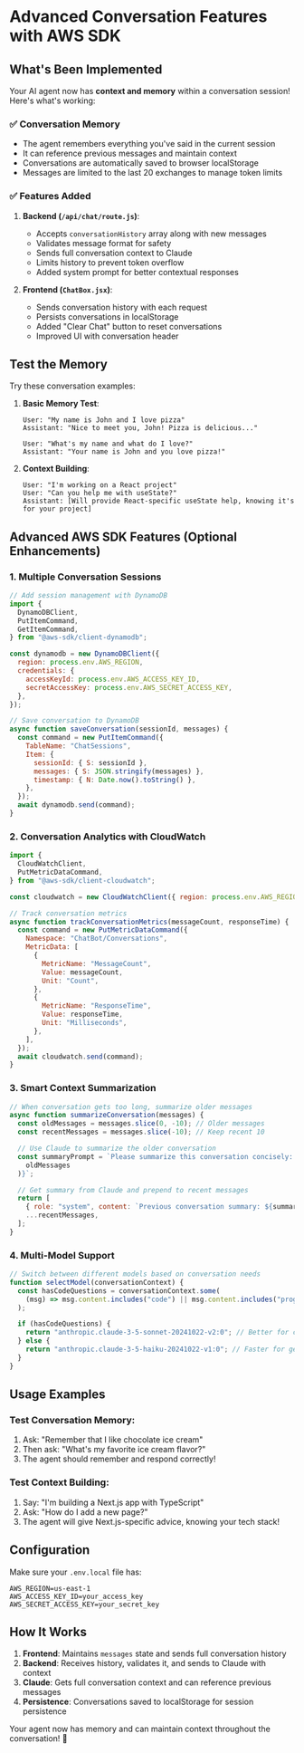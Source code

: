 # Advanced Conversation Features with AWS SDK

## What's Been Implemented

Your AI agent now has **context and memory** within a conversation session! Here's what's working:

### ✅ Conversation Memory

- The agent remembers everything you've said in the current session
- It can reference previous messages and maintain context
- Conversations are automatically saved to browser localStorage
- Messages are limited to the last 20 exchanges to manage token limits

### ✅ Features Added

1. **Backend (`/api/chat/route.js`)**:

   - Accepts `conversationHistory` array along with new messages
   - Validates message format for safety
   - Sends full conversation context to Claude
   - Limits history to prevent token overflow
   - Added system prompt for better contextual responses

2. **Frontend (`ChatBox.jsx`)**:
   - Sends conversation history with each request
   - Persists conversations in localStorage
   - Added "Clear Chat" button to reset conversations
   - Improved UI with conversation header

## Test the Memory

Try these conversation examples:

1. **Basic Memory Test**:

   ```
   User: "My name is John and I love pizza"
   Assistant: "Nice to meet you, John! Pizza is delicious..."

   User: "What's my name and what do I love?"
   Assistant: "Your name is John and you love pizza!"
   ```

2. **Context Building**:
   ```
   User: "I'm working on a React project"
   User: "Can you help me with useState?"
   Assistant: [Will provide React-specific useState help, knowing it's for your project]
   ```

## Advanced AWS SDK Features (Optional Enhancements)

### 1. **Multiple Conversation Sessions**

```javascript
// Add session management with DynamoDB
import {
  DynamoDBClient,
  PutItemCommand,
  GetItemCommand,
} from "@aws-sdk/client-dynamodb";

const dynamodb = new DynamoDBClient({
  region: process.env.AWS_REGION,
  credentials: {
    accessKeyId: process.env.AWS_ACCESS_KEY_ID,
    secretAccessKey: process.env.AWS_SECRET_ACCESS_KEY,
  },
});

// Save conversation to DynamoDB
async function saveConversation(sessionId, messages) {
  const command = new PutItemCommand({
    TableName: "ChatSessions",
    Item: {
      sessionId: { S: sessionId },
      messages: { S: JSON.stringify(messages) },
      timestamp: { N: Date.now().toString() },
    },
  });
  await dynamodb.send(command);
}
```

### 2. **Conversation Analytics with CloudWatch**

```javascript
import {
  CloudWatchClient,
  PutMetricDataCommand,
} from "@aws-sdk/client-cloudwatch";

const cloudwatch = new CloudWatchClient({ region: process.env.AWS_REGION });

// Track conversation metrics
async function trackConversationMetrics(messageCount, responseTime) {
  const command = new PutMetricDataCommand({
    Namespace: "ChatBot/Conversations",
    MetricData: [
      {
        MetricName: "MessageCount",
        Value: messageCount,
        Unit: "Count",
      },
      {
        MetricName: "ResponseTime",
        Value: responseTime,
        Unit: "Milliseconds",
      },
    ],
  });
  await cloudwatch.send(command);
}
```

### 3. **Smart Context Summarization**

```javascript
// When conversation gets too long, summarize older messages
async function summarizeConversation(messages) {
  const oldMessages = messages.slice(0, -10); // Older messages
  const recentMessages = messages.slice(-10); // Keep recent 10

  // Use Claude to summarize the older conversation
  const summaryPrompt = `Please summarize this conversation concisely: ${JSON.stringify(
    oldMessages
  )}`;

  // Get summary from Claude and prepend to recent messages
  return [
    { role: "system", content: `Previous conversation summary: ${summary}` },
    ...recentMessages,
  ];
}
```

### 4. **Multi-Model Support**

```javascript
// Switch between different models based on conversation needs
function selectModel(conversationContext) {
  const hasCodeQuestions = conversationContext.some(
    (msg) => msg.content.includes("code") || msg.content.includes("programming")
  );

  if (hasCodeQuestions) {
    return "anthropic.claude-3-5-sonnet-20241022-v2:0"; // Better for coding
  } else {
    return "anthropic.claude-3-5-haiku-20241022-v1:0"; // Faster for general chat
  }
}
```

## Usage Examples

### Test Conversation Memory:

1. Ask: "Remember that I like chocolate ice cream"
2. Then ask: "What's my favorite ice cream flavor?"
3. The agent should remember and respond correctly!

### Test Context Building:

1. Say: "I'm building a Next.js app with TypeScript"
2. Ask: "How do I add a new page?"
3. The agent will give Next.js-specific advice, knowing your tech stack!

## Configuration

Make sure your `.env.local` file has:

```env
AWS_REGION=us-east-1
AWS_ACCESS_KEY_ID=your_access_key
AWS_SECRET_ACCESS_KEY=your_secret_key
```

## How It Works

1. **Frontend**: Maintains `messages` state and sends full conversation history
2. **Backend**: Receives history, validates it, and sends to Claude with context
3. **Claude**: Gets full conversation context and can reference previous messages
4. **Persistence**: Conversations saved to localStorage for session persistence

Your agent now has memory and can maintain context throughout the conversation! 🎉
